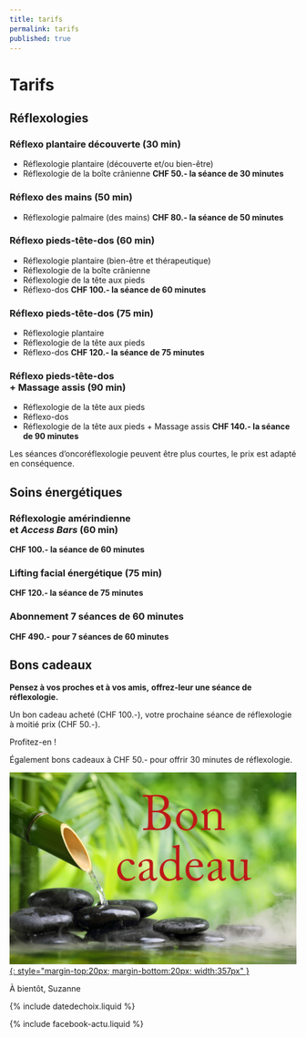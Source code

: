 ```yaml
---
title: tarifs
permalink: tarifs
published: true
---
```


# Tarifs

## Réflexologies

### Réflexo plantaire découverte (30 min)
- Réflexologie plantaire (découverte et/ou bien-être)
- Réflexologie de la boîte crânienne
**CHF 50.- la séance de 30 minutes**

### Réflexo des mains (50 min)
- Réflexologie palmaire (des mains)
**CHF 80.- la séance de 50 minutes**

### Réflexo pieds-tête-dos (60 min)
- Réflexologie plantaire (bien-être et thérapeutique)
- Réflexologie de la boîte crânienne
- Réflexologie de la tête aux pieds
- Réflexo-dos
**CHF 100.- la séance de 60 minutes**

### Réflexo pieds-tête-dos (75 min)
- Réflexologie plantaire
- Réflexologie de la tête aux pieds
- Réflexo-dos
**CHF 120.- la séance de 75 minutes**

### Réflexo pieds-tête-dos<br/>+ Massage assis (90 min)
- Réflexologie de la tête aux pieds
- Réflexo-dos
- Réflexologie de la tête aux pieds + Massage assis
**CHF 140.- la séance de 90 minutes**

Les séances d’oncoréflexologie peuvent être plus courtes,
le prix est adapté en conséquence.

## Soins énergétiques

### Réflexologie amérindienne<br/>et *Access Bars* (60 min)
**CHF 100.- la séance de 60 minutes**

### Lifting facial énergétique (75 min)
**CHF 120.- la séance de 75 minutes**

### Abonnement 7 séances de 60 minutes

**CHF 490.- pour 7 séances de 60 minutes**

## Bons cadeaux

**Pensez à vos proches et à vos amis,**
**offrez-leur une séance de réflexologie.**

Un bon cadeau acheté (CHF 100.-), votre prochaine
séance de réflexologie à moitié prix (CHF 50.-).

Profitez-en !

Également bons cadeaux à CHF 50.-
pour offrir 30 minutes de réflexologie.

[![Bons-cadeaux](./images/bon-cadeau.jpg){: style="margin-top:20px; margin-bottom:20px; width:357px" }](./bons-cadeaux)

À bientôt, Suzanne

{% include datedechoix.liquid %}

{% include facebook-actu.liquid %}
